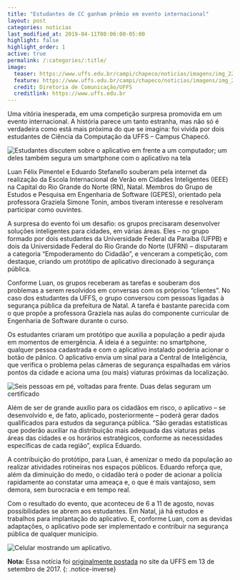 ```yaml
---
title: "Estudantes de CC ganham prêmio em evento internacional"
layout: post
categories: noticias
last_modified_at: 2019-04-11T08:06:00-05:00
highlight: false
highlight_order: 1
active: true
permalink: /:categories/:title/
image:
  teaser: https://www.uffs.edu.br/campi/chapeco/noticias/imagens/img_2260.jpg/@@images/d7b05e0f-dd46-400a-819b-1827cb8ae723.jpeg
  feature: https://www.uffs.edu.br/campi/chapeco/noticias/imagens/img_2260.jpg/@@images/d7b05e0f-dd46-400a-819b-1827cb8ae723.jpeg
  credit: Diretoria de Comunicação/UFFS
  creditlink: https://www.uffs.edu.br
---
```


Uma vitória inesperada, em uma competição surpresa promovida em um evento internacional. A história parece um tanto estranha, mas não só é verdadeira como está mais próxima do que se imagina: foi vivida por dois estudantes de Ciência da Computação da UFFS – Campus Chapecó.

![Estudantes discutem sobre o aplicativo em frente a um computador; um deles também segura um smartphone com o aplicativo na tela](https://www.uffs.edu.br/campi/chapeco/noticias/imagens/img_2260.jpg/@@images/d7b05e0f-dd46-400a-819b-1827cb8ae723.jpeg)

Luan Félix Pimentel e Eduardo Stefanello souberam pela internet da realização da Escola Internacional de Verão em Cidades Inteligentes (IEEE) na Capital do Rio Grande do Norte (RN), Natal. Membros do Grupo de Estudos e Pesquisa em Engenharia de Software (GEPES), orientado pela professora Graziela Simone Tonin, ambos tiveram interesse e resolveram participar como ouvintes.

A surpresa do evento foi um desafio: os grupos precisaram desenvolver soluções inteligentes para cidades, em várias áreas. Eles – no grupo formado por dois estudantes da Universidade Federal da Paraíba (UFPB) e dois da Universidade Federal do Rio Grande do Norte (UFRN) – disputaram a categoria “Empoderamento do Cidadão”, e venceram a competição, com destaque, criando um protótipo de aplicativo direcionado à segurança pública.

Conforme Luan, os grupos receberam as tarefas e souberam dos problemas a serem resolvidos em conversas com os próprios “clientes”. No caso dos estudantes da UFFS, o grupo conversou com pessoas ligadas à segurança pública da prefeitura de Natal. A tarefa é bastante parecida com o que propõe a professora Graziela nas aulas do componente curricular de Engenharia de Software durante o curso.

Os estudantes criaram um protótipo que auxilia a população a pedir ajuda em momentos de emergência. A ideia é a seguinte: no smartphone, qualquer pessoa cadastrada e com o aplicativo instalado poderia acionar o botão de pânico. O aplicativo envia um sinal para a Central de Inteligência, que verifica o problema pelas câmeras de segurança espalhadas em vários pontos da cidade e aciona uma (ou mais) viaturas próximas da localização.

![Seis pessoas em pé, voltadas para frente. Duas delas seguram um certificado](https://www.uffs.edu.br/campi/chapeco/noticias/imagens/ieee.jpg/@@images/31578c10-6d91-4d9f-9feb-652ff5a494bf.jpeg)

Além de ser de grande auxílio para os cidadãos em risco, o aplicativo – se desenvolvido e, de fato, aplicado, posteriormente – poderá gerar dados qualificados para estudos da segurança pública. “São geradas estatísticas que poderão auxiliar na distribuição mais adequada das viaturas pelas áreas das cidades e os horários estratégicos, conforme as necessidades específicas de cada região”, explica Eduardo.

A contribuição do protótipo, para Luan, é amenizar o medo da população ao realizar atividades rotineiras nos espaços públicos. Eduardo reforça que, além da diminuição do medo, o cidadão terá o poder de acionar a polícia rapidamente ao constatar uma ameaça e, o que é mais vantajoso, sem demora, sem burocracia e em tempo real.

Com o resultado do evento, que aconteceu de 6 a 11 de agosto, novas possibilidades se abrem aos estudantes. Em Natal, já há estudos e trabalhos para implantação do aplicativo. E, conforme Luan, com as devidas adaptações, o aplicativo pode ser implementado e contribuir na segurança pública de qualquer município.

![Celular mostrando um aplicativo.](https://www.uffs.edu.br/campi/chapeco/noticias/imagens/img_2238.jpg/@@images/daabaa70-5349-4d7e-95ac-82ce2b354768.jpeg)


**Nota:** Essa notícia foi [originalmente postada](https://www.uffs.edu.br/campi/chapeco/noticias/estudantes-de-ciencia-da-computacao-da-uffs-2013-campus-chapeco-ganham-premio-em-evento-internacional) no site da UFFS em 13 de setembro de 2017.
{: .notice-inverse}